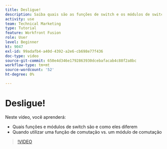 ```yaml
---
title: Desligue!
description: Saiba quais são as funções de switch e os módulos de switch e quando usar uma função de switch em comparação a um módulo de switch em [!DNL Adobe Workfront Fusion].
activity: use
team: Technical Marketing
type: Tutorial
feature: Workfront Fusion
role: User
level: Beginner
kt: 9047
exl-id: 99adafb4-a40d-4392-a2e6-cb698e77f436
doc-type: video
source-git-commit: 650e4d346e1792863930dcebafacab4c88f2a8bc
workflow-type: tm+mt
source-wordcount: '52'
ht-degree: 0%

---
```


# Desligue!

Neste vídeo, você aprenderá:

* Quais funções e módulos de switch são e como eles diferem
* Quando utilizar uma função de comutação vs. um módulo de comutação

>[!VIDEO](https://video.tv.adobe.com/v/335288/?quality=12&learn=on)
